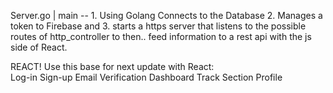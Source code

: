 Server.go | main -- 1. Using Golang Connects to the Database 2. Manages a token to Firebase and 3. starts a https server that listens to the possible routes of http_controller to then.. feed information to a rest api with the js side of React.

REACT! Use this base for next update with React:  
Log-in
Sign-up
Email Verification
Dashboard 
Track Section
Profile